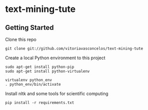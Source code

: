 text-mining-tute
================

Getting Started
---------------

Clone this repo
  
    git clone git://github.com/vitoriavasconcelos/text-mining-tute

Create a local Python environment to this project

    sudo apt-get install python-pip
    sudo apt-get install python-virtualenv
    
    virtualenv python_env
    . python_env/bin/activate

Install nltk and some tools for scientific computing

    pip install -r requirements.txt
